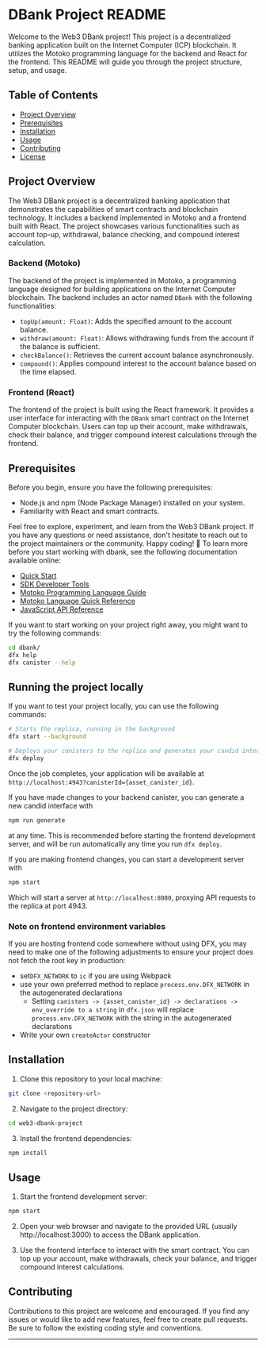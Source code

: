 #  DBank Project README

Welcome to the Web3 DBank project! This project is a decentralized banking application built on the Internet Computer (ICP) blockchain. It utilizes the Motoko programming language for the backend and React for the frontend. This README will guide you through the project structure, setup, and usage.

## Table of Contents

- [Project Overview](#project-overview)
- [Prerequisites](#prerequisites)
- [Installation](#installation)
- [Usage](#usage)
- [Contributing](#contributing)
- [License](#license)

## Project Overview

The Web3 DBank project is a decentralized banking application that demonstrates the capabilities of smart contracts and blockchain technology. It includes a backend implemented in Motoko and a frontend built with React. The project showcases various functionalities such as account top-up, withdrawal, balance checking, and compound interest calculation.

### Backend (Motoko)

The backend of the project is implemented in Motoko, a programming language designed for building applications on the Internet Computer blockchain. The backend includes an actor named `DBank` with the following functionalities:

- `topUp(amount: Float)`: Adds the specified amount to the account balance.
- `withdraw(amount: Float)`: Allows withdrawing funds from the account if the balance is sufficient.
- `checkBalance()`: Retrieves the current account balance asynchronously.
- `compound()`: Applies compound interest to the account balance based on the time elapsed.

### Frontend (React)

The frontend of the project is built using the React framework. It provides a user interface for interacting with the `DBank` smart contract on the Internet Computer blockchain. Users can top up their account, make withdrawals, check their balance, and trigger compound interest calculations through the frontend.

## Prerequisites

Before you begin, ensure you have the following prerequisites:

- Node.js and npm (Node Package Manager) installed on your system.
- Familiarity with React and smart contracts.


Feel free to explore, experiment, and learn from the Web3 DBank project. If you have any questions or need assistance, don't hesitate to reach out to the project maintainers or the community. Happy coding! 🚀
To learn more before you start working with dbank, see the following documentation available online:

- [Quick Start](https://internetcomputer.org/docs/current/developer-docs/quickstart/hello10mins)
- [SDK Developer Tools](https://internetcomputer.org/docs/current/developer-docs/build/install-upgrade-remove)
- [Motoko Programming Language Guide](https://internetcomputer.org/docs/current/developer-docs/build/cdks/motoko-dfinity/motoko/)
- [Motoko Language Quick Reference](https://internetcomputer.org/docs/current/references/motoko-ref/)
- [JavaScript API Reference](https://erxue-5aaaa-aaaab-qaagq-cai.raw.icp0.io)

If you want to start working on your project right away, you might want to try the following commands:

```bash
cd dbank/
dfx help
dfx canister --help
```

## Running the project locally

If you want to test your project locally, you can use the following commands:

```bash
# Starts the replica, running in the background
dfx start --background

# Deploys your canisters to the replica and generates your candid interface
dfx deploy
```

Once the job completes, your application will be available at `http://localhost:4943?canisterId={asset_canister_id}`.

If you have made changes to your backend canister, you can generate a new candid interface with

```bash
npm run generate
```

at any time. This is recommended before starting the frontend development server, and will be run automatically any time you run `dfx deploy`.

If you are making frontend changes, you can start a development server with

```bash
npm start
```

Which will start a server at `http://localhost:8080`, proxying API requests to the replica at port 4943.

### Note on frontend environment variables

If you are hosting frontend code somewhere without using DFX, you may need to make one of the following adjustments to ensure your project does not fetch the root key in production:

- set`DFX_NETWORK` to `ic` if you are using Webpack
- use your own preferred method to replace `process.env.DFX_NETWORK` in the autogenerated declarations
  - Setting `canisters -> {asset_canister_id} -> declarations -> env_override to a string` in `dfx.json` will replace `process.env.DFX_NETWORK` with the string in the autogenerated declarations
- Write your own `createActor` constructor

## Installation

1. Clone this repository to your local machine:

```bash
git clone <repository-url>
```

2. Navigate to the project directory:

```bash
cd web3-dbank-project
```

3. Install the frontend dependencies:

```bash
npm install
```

## Usage

1. Start the frontend development server:

```bash
npm start
```

2. Open your web browser and navigate to the provided URL (usually http://localhost:3000) to access the DBank application.

3. Use the frontend interface to interact with the smart contract. You can top up your account, make withdrawals, check your balance, and trigger compound interest calculations.

## Contributing

Contributions to this project are welcome and encouraged. If you find any issues or would like to add new features, feel free to create pull requests. Be sure to follow the existing coding style and conventions.


---

